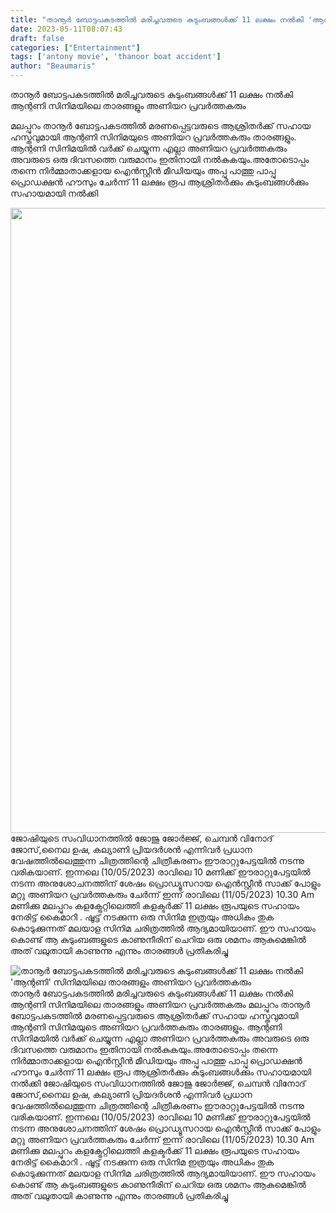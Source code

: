 ```yaml
---
title: "താനൂർ ബോട്ടപകടത്തിൽ മരിച്ചവരുടെ കുടുംബങ്ങൾക്ക് 11 ലക്ഷം നൽകി 'ആന്റണി' സിനിമയിലെ താരങ്ങളും അണിയറ പ്രവർത്തകരും"
date: 2023-05-11T08:07:43
draft: false
categories: ["Entertainment"]
tags: ['antony movie', 'thanoor boat accident']
author: "Beaumaris"
---
```


താനൂർ ബോട്ടപകടത്തിൽ മരിച്ചവരുടെ കുടുംബങ്ങൾക്ക് 11 ലക്ഷം നൽകി ആന്റണി സിനിമയിലെ താരങ്ങളും അണിയറ പ്രവർത്തകരും

മലപ്പുറം താനൂർ ബോട്ടപകടത്തിൽ മരണപ്പെട്ടവരുടെ ആശ്രിതർക്ക് സഹായ ഹസ്തവുമായി ആന്റണി സിനിമയുടെ അണിയറ പ്രവർത്തകരും താരങ്ങളും. ആന്റണി സിനിമയിൽ വർക്ക് ചെയ്യുന്ന എല്ലാ അണിയറ പ്രവർത്തകരും അവരുടെ ഒരു ദിവസത്തെ വരുമാനം ഇതിനായി നൽകുകയും.അതോടൊപ്പം തന്നെ നിർമ്മാതാക്കളായ ഐൻസ്റ്റീൻ മീഡിയയും അപ്പു പാത്തു പാപ്പു പ്രൊഡക്ഷൻ ഹൗസും ചേർന്ന് 11 ലക്ഷം രൂപ ആശ്രിതർക്കും കുടുംബങ്ങൾക്കും സഹായമായി നൽക്കി

<a href="https://cdn.boolokam.com/articles/2023/05/dqqqqww.jpg"><img class="size-large wp-image-395173 aligncenter" src="https://cdn.boolokam.com/articles/2023/05/dqqqqww-819x1024.jpg" alt="" width="800" height="1000" /></a>ജോഷിയുടെ സംവിധാനത്തിൽ ജോജു ജോർജ്ജ്, ചെമ്പൻ വിനോദ് ജോസ്,നൈല ഉഷ, കല്യാണി പ്രിയദർശൻ എന്നിവർ പ്രധാന വേഷത്തിൽലെത്തുന്ന ചിത്രത്തിന്റെ ചിത്രീകരണം ഈരാറ്റുപേട്ടയിൽ നടന്നു വരികയാണ്. ഇന്നലെ (10/05/2023) രാവിലെ 10 മണിക്ക് ഈരാറ്റുപേട്ടയിൽ നടന്ന അനുശോചനത്തിന് ശേഷം പ്രൊഡ്യൂസറായ ഐൻസ്റ്റീൻ സാക്ക് പോളും മറ്റു അണിയറ പ്രവർത്തകരും ചേർന്ന് ഇന്ന് രാവിലെ (11/05/2023) 10.30 Am മണിക്കു മലപ്പുറം കളക്ട്രേറ്റിലെത്തി കളക്ടർക്ക് 11 ലക്ഷം രൂപയുടെ സഹായം നേരിട്ട് കൈമാറി . ഷൂട്ട്‌ നടക്കുന്ന ഒരു സിനിമ ഇത്രയും അധികം തുക കൊടുക്കുന്നത് മലയാള സിനിമ ചരിത്രത്തിൽ ആദ്യമായിയാണ്. ഈ സഹായം കൊണ്ട് ആ കുടുംബങ്ങളുടെ കാണുനീരിന് ചെറിയ ഒരു ശമനം ആകുമെങ്കിൽ അത് വലുതായി കാണുന്നു എന്നും താരങ്ങൾ പ്രതികരിച്ചു


![താനൂർ ബോട്ടപകടത്തിൽ മരിച്ചവരുടെ കുടുംബങ്ങൾക്ക് 11 ലക്ഷം നൽകി 'ആന്റണി' സിനിമയിലെ താരങ്ങളും അണിയറ പ്രവർത്തകരും](https://cdn.boolokam.com/articles/2023/05/dqqqqww-819x1024.jpg)താനൂർ ബോട്ടപകടത്തിൽ മരിച്ചവരുടെ കുടുംബങ്ങൾക്ക് 11 ലക്ഷം നൽകി ആന്റണി സിനിമയിലെ താരങ്ങളും അണിയറ പ്രവർത്തകരും മലപ്പുറം താനൂർ ബോട്ടപകടത്തിൽ മരണപ്പെട്ടവരുടെ ആശ്രിതർക്ക് സഹായ ഹസ്തവുമായി ആന്റണി സിനിമയുടെ അണിയറ പ്രവർത്തകരും താരങ്ങളും. ആന്റണി സിനിമയിൽ വർക്ക് ചെയ്യുന്ന എല്ലാ അണിയറ പ്രവർത്തകരും അവരുടെ ഒരു ദിവസത്തെ വരുമാനം ഇതിനായി നൽകുകയും.അതോടൊപ്പം തന്നെ നിർമ്മാതാക്കളായ ഐൻസ്റ്റീൻ മീഡിയയും അപ്പു പാത്തു പാപ്പു പ്രൊഡക്ഷൻ ഹൗസും ചേർന്ന് 11 ലക്ഷം രൂപ ആശ്രിതർക്കും കുടുംബങ്ങൾക്കും സഹായമായി നൽക്കി [](https://cdn.boolokam.com/articles/2023/05/dqqqqww.jpg)ജോഷിയുടെ സംവിധാനത്തിൽ ജോജു ജോർജ്ജ്, ചെമ്പൻ വിനോദ് ജോസ്,നൈല ഉഷ, കല്യാണി പ്രിയദർശൻ എന്നിവർ പ്രധാന വേഷത്തിൽലെത്തുന്ന ചിത്രത്തിന്റെ ചിത്രീകരണം ഈരാറ്റുപേട്ടയിൽ നടന്നു വരികയാണ്. ഇന്നലെ (10/05/2023) രാവിലെ 10 മണിക്ക് ഈരാറ്റുപേട്ടയിൽ നടന്ന അനുശോചനത്തിന് ശേഷം പ്രൊഡ്യൂസറായ ഐൻസ്റ്റീൻ സാക്ക് പോളും മറ്റു അണിയറ പ്രവർത്തകരും ചേർന്ന് ഇന്ന് രാവിലെ (11/05/2023) 10.30 Am മണിക്കു മലപ്പുറം കളക്ട്രേറ്റിലെത്തി കളക്ടർക്ക് 11 ലക്ഷം രൂപയുടെ സഹായം നേരിട്ട് കൈമാറി . ഷൂട്ട്‌ നടക്കുന്ന ഒരു സിനിമ ഇത്രയും അധികം തുക കൊടുക്കുന്നത് മലയാള സിനിമ ചരിത്രത്തിൽ ആദ്യമായിയാണ്. ഈ സഹായം കൊണ്ട് ആ കുടുംബങ്ങളുടെ കാണുനീരിന് ചെറിയ ഒരു ശമനം ആകുമെങ്കിൽ അത് വലുതായി കാണുന്നു എന്നും താരങ്ങൾ പ്രതികരിച്ചു
